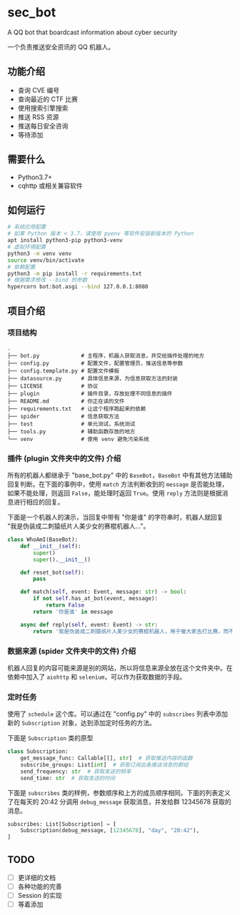 # sec_bot

A QQ bot that boardcast information about cyber security

一个负责推送安全资讯的 QQ 机器人。

## 功能介绍

- 查询 CVE 编号
- 查询最近的 CTF 比赛
- 使用搜索引擎搜索
- 推送 RSS 资源
- 推送每日安全咨询
- 等待添加

## 需要什么

- Python3.7+
- cqhttp 或相关兼容软件

## 如何运行

```bash
# 系统应用配置
# 如果 Python 版本 < 3.7，请使用 pyenv 等软件安装新版本的 Python
apt install python3-pip python3-venv
# 虚拟环境配置
python3 -m venv venv
source venv/bin/activate
# 依赖配置
python3 -m pip install -r requirements.txt
# 根据需求修改 --bind 的参数
hypercorn bot:bot.asgi --bind 127.0.0.1:8080
```

## 项目介绍

### 项目结构

```plaintext
.
├── bot.py             # 主程序，机器人获取消息，并交给插件处理的地方
├── config.py          # 配置文件，配置管理员，推送信息等参数
├── config.template.py # 配置文件模板
├── datasource.py      # 具体信息来源，为信息获取方法的封装
├── LICENSE            # 协议
├── plugin             # 插件目录，存放处理不同信息的插件
├── README.md          # 你正在读的文件
├── requirements.txt   # 让这个程序跑起来的依赖
├── spider             # 信息获取方法
├── test               # 单元测试，系统测试
├── tools.py           # 辅助函数存放的地方
└── venv               # 使用 venv 避免污染系统
```

### 插件 (plugin 文件夹中的文件) 介绍

所有的机器人都继承于 "base_bot.py" 中的 `BaseBot`，`BaseBot` 中有其他方法辅助回复判断。在下面的事例中，使用 `match` 方法判断收到的 `message` 是否能处理，如果不能处理，则返回 `False`，能处理时返回 `True`。使用 `reply` 方法则是根据消息进行相应的回复。

下面是一个机器人的演示，当回复中带有 "你是谁" 的字符串时，机器人就回复 "我是伪装成二刺猿纸片人美少女的赛棍机器人..."。

```python
class WhoAmI(BaseBot):
    def __init__(self):
        super()
        super().__init__()

    def reset_bot(self):
        pass

    def match(self, event: Event, message: str) -> bool:
        if not self.has_at_bot(event, message):
            return False
        return '你是谁' in message

    async def reply(self, event: Event) -> str:
        return '我是伪装成二刺猿纸片人美少女的赛棍机器人，用于催大家去打比赛，而不是整天窝宿舍玩游戏。'

```

### 数据来源 (spider 文件夹中的文件) 介绍

机器人回复的内容可能来源是别的网站，所以将信息来源全放在这个文件夹中。在依赖中加入了 `aiohttp` 和 `selenium`，可以作为获取数据的手段。

### 定时任务

使用了 `schedule` 这个库。可以通过在 "config.py" 中的 `subscribes` 列表中添加新的 `Subscription` 对象，达到添加定时任务的方法。

下面是 `Subscription` 类的原型

```python
class Subscription:
    get_message_func: Callable[[], str]  # 获取推送内容的函数
    subscribe_groups: List[int]  # 获取订阅此条推送消息的群组
    send_frequency: str  # 获取发送的频率
    send_time: str  # 获取发送的时间

```

下面是 `subscribes` 类的样例，参数顺序和上方的成员顺序相同。下面的列表定义了在每天的 20:42 分调用 `debug_message` 获取消息，并发给群 12345678 获取的消息。

```python
subscribes: List[Subscription] = [
    Subscription(debug_message, [12345678], "day", "20:42"),
]
```

## TODO

- [ ] 更详细的文档
- [ ] 各种功能的完善
- [ ] Session 的实现
- [ ] 等着添加
